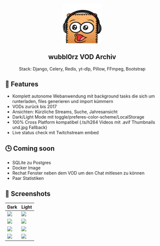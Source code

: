 <div align="center" width="100%">
    <img src="wubbl0rz_archiv/archiv/static/img/wubPog.png" width="128"/>
</div>

<div align="center" width="100%">
    <h2>wubbl0rz VOD Archiv</h2>
    <p>Stack: Django, Celery, Redis, yt-dlp, Pillow, FFmpeg, Bootstrap</p>
</div>

## 🚀 Features

* Komplett autonome Webanwendung mit background tasks die sich um runterladen, files generieren und import kümmern
* VODs zurück bis 2017
* Ansichten: Kürzliche Streams, Suche, Jahresansicht
* Dark/Light Mode mit toggle/preferes-color-scheme/LocalStorage
* 100% Cross Platform kompatibel (.ts/h264 Videos mit .avif Thumbnails und.jpg Fallback)
* Live status check mit Twitchstream embed

## 🕒 Coming soon

* SQLite zu Postgres
* Docker Image
* Rechat Fenster neben dem VOD um den Chat mitlesen zu können
* Paar Statistiken

## 📸 Screenshots

| Dark | Light |
| ---- | ----- |
| ![](https://raw.githubusercontent.com/AgileProggers/wubbl0rz-archiv/master/screenshots/index-dark.png) | ![](https://raw.githubusercontent.com/AgileProggers/wubbl0rz-archiv/master/screenshots/index-light.png) |
| ![](https://raw.githubusercontent.com/AgileProggers/wubbl0rz-archiv/master/screenshots/single-vod-dark.png) | ![](https://raw.githubusercontent.com/AgileProggers/wubbl0rz-archiv/master/screenshots/single-vod-light.png) |
| ![](https://raw.githubusercontent.com/AgileProggers/wubbl0rz-archiv/master/screenshots/search-dark.png) | ![](https://raw.githubusercontent.com/AgileProggers/wubbl0rz-archiv/master/screenshots/search-light.png) |
| ![](https://raw.githubusercontent.com/AgileProggers/wubbl0rz-archiv/master/screenshots/years-dark.png) | ![](https://raw.githubusercontent.com/AgileProggers/wubbl0rz-archiv/master/screenshots/years-light.png) |
